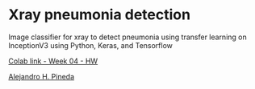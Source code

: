 # Xray pneumonia detection

Image classifier for xray to detect pneumonia using transfer learning on InceptionV3 using Python, Keras, and Tensorflow



[Colab link - Week 04 - HW](https://colab.research.google.com/drive/1sQNAZL1obLHIYN7MGXGXrTiKyDsoNgfd)

[Alejandro H. Pineda](https://alehpineda.github.io/online-cv/)
